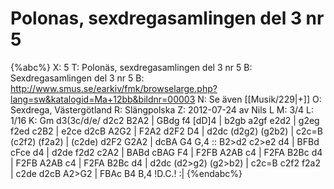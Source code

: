 # Polonas, sexdregasamlingen del 3 nr 5

{%abc%}
X: 5
T: Polonäs, sexdregasamlingen del 3 nr 5 
B: Sexdregasamlingen del 3 nr 5
B: http://www.smus.se/earkiv/fmk/browselarge.php?lang=sw&katalogid=Ma+12bb&bildnr=00003
N: Se även [[Musik/229|+]]
O: Sexdrega, Västergötland
R: Slängpolska
Z: 2012-07-24 av Nils L
M: 3/4
L: 1/16
K: Gm
d3(3c/d/e/ d2c2 B2A2 | GBdg f4 [dD]4 | b2gb a2gf e2d2 | g2eg f2ed c2B2 | e2ce d2cB A2G2 | 
F2A2 d2F2 D4 | d2dc (d2g2) (g2b2) | c2c=B (c2f2) (f2a2) | (c2de) d2F2 G2A2 | dcBA G4 G,4 ::
B2>d2 c2>e2 d4 | BFBd cFce d4 | d2de f2d2 c2A2 | BABd cBAG F4 | 
F2FB A2AB c4 | F2FA B2Bc d4 | F2FB A2AB c4 | F2FA B2Bc d4 | 
d2dc (d2>g2) (g2>b2) | c2c=B c2f2 f2a2 | c2de d2cB A2>G2 | FBAc B4 B,4 !D.C.! :| 
{%endabc%}

